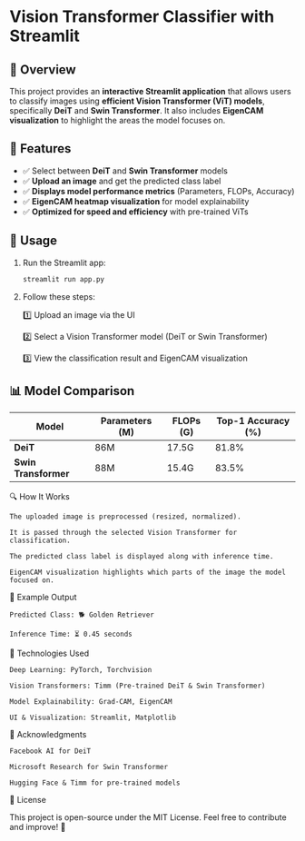 # Vision Transformer Classifier with Streamlit  

## 📌 Overview  
This project provides an **interactive Streamlit application** that allows users to classify images using **efficient Vision Transformer (ViT) models**, specifically **DeiT** and **Swin Transformer**. It also includes **EigenCAM visualization** to highlight the areas the model focuses on.  

## 🚀 Features  
- ✅ Select between **DeiT** and **Swin Transformer** models  
- ✅ **Upload an image** and get the predicted class label  
- ✅ **Displays model performance metrics** (Parameters, FLOPs, Accuracy)  
- ✅ **EigenCAM heatmap visualization** for model explainability  
- ✅ **Optimized for speed and efficiency** with pre-trained ViTs  

## 🎯 Usage  
1. Run the Streamlit app:  
   ```bash
   streamlit run app.py
   ```
2.    Follow these steps:

        1️⃣ Upload an image via the UI

        2️⃣ Select a Vision Transformer model (DeiT or Swin Transformer)

        3️⃣ View the classification result and EigenCAM visualization

## 📊 Model Comparison  

| Model            | Parameters (M) | FLOPs (G) | Top-1 Accuracy (%) |
|-----------------|--------------|-----------|----------------|
| **DeiT**        | 86M          | 17.5G     | 81.8%          |
| **Swin Transformer** | 88M     | 15.4G     | 83.5%          |

🔍 How It Works

    The uploaded image is preprocessed (resized, normalized).

    It is passed through the selected Vision Transformer for classification.

    The predicted class label is displayed along with inference time.

    EigenCAM visualization highlights which parts of the image the model focused on.

📌 Example Output

    Predicted Class: 🐕 Golden Retriever

    Inference Time: ⏳ 0.45 seconds

📖 Technologies Used

    Deep Learning: PyTorch, Torchvision

    Vision Transformers: Timm (Pre-trained DeiT & Swin Transformer)

    Model Explainability: Grad-CAM, EigenCAM

    UI & Visualization: Streamlit, Matplotlib

🙌 Acknowledgments

    Facebook AI for DeiT

    Microsoft Research for Swin Transformer

    Hugging Face & Timm for pre-trained models

📝 License

This project is open-source under the MIT License.
Feel free to contribute and improve! 🚀
